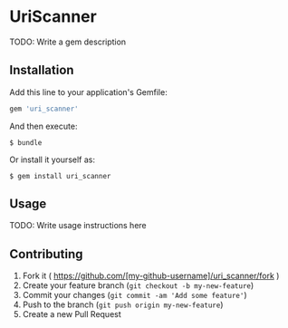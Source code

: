 # UriScanner

TODO: Write a gem description

## Installation

Add this line to your application's Gemfile:

```ruby
gem 'uri_scanner'
```

And then execute:

    $ bundle

Or install it yourself as:

    $ gem install uri_scanner

## Usage

TODO: Write usage instructions here

## Contributing

1. Fork it ( https://github.com/[my-github-username]/uri_scanner/fork )
2. Create your feature branch (`git checkout -b my-new-feature`)
3. Commit your changes (`git commit -am 'Add some feature'`)
4. Push to the branch (`git push origin my-new-feature`)
5. Create a new Pull Request

